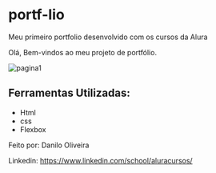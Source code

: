 # portf-lio
Meu primeiro portfolio desenvolvido com os cursos da Alura

Olá, Bem-vindos ao meu projeto de portfólio.

![pagina1](https://github.com/daniloprog/portf-lio/assets/116039483/433cf8e7-9ade-42bd-b741-73fe6e46eed5)

## Ferramentas Utilizadas:

* Html
* css
* Flexbox

Feito por:
Danilo Oliveira

Linkedin: https://www.linkedin.com/school/aluracursos/

